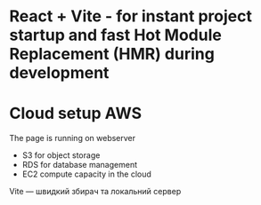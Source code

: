 # React + Vite - for instant project startup and fast Hot Module Replacement (HMR) during development

# Cloud setup AWS

The page is running on webserver

- S3 for object storage
- RDS for database management
- EC2 compute capacity in the cloud

Vite — швидкий збирач та локальний сервер

